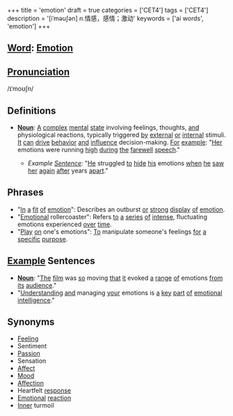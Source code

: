 +++
title = 'emotion'
draft = true
categories = ['CET4']
tags = ['CET4']
description = '[iˈməu∫ən] n.情感，感情；激动'
keywords = ['ai words', 'emotion']
+++

## [Word](/en/post/word/): [Emotion](/en/post/emotion/)

## [Pronunciation](/en/post/pronunciation/)
/ɪˈmoʊʃn/

## Definitions
- **[Noun](/en/post/noun/)**: [A](/en/post/a/) [complex](/en/post/complex/) [mental](/en/post/mental/) [state](/en/post/state/) involving feelings, thoughts, [and](/en/post/and/) physiological reactions, typically triggered [by](/en/post/by/) [external](/en/post/external/) [or](/en/post/or/) [internal](/en/post/internal/) stimuli. [It](/en/post/it/) [can](/en/post/can/) [drive](/en/post/drive/) [behavior](/en/post/behavior/) [and](/en/post/and/) [influence](/en/post/influence/) decision-making. [For](/en/post/for/) [example](/en/post/example/): "[Her](/en/post/her/) emotions were running [high](/en/post/high/) [during](/en/post/during/) [the](/en/post/the/) [farewell](/en/post/farewell/) [speech](/en/post/speech/)."

  - _Example [Sentence](/en/post/sentence/):_ "[He](/en/post/he/) struggled [to](/en/post/to/) [hide](/en/post/hide/) [his](/en/post/his/) emotions [when](/en/post/when/) [he](/en/post/he/) [saw](/en/post/saw/) [her](/en/post/her/) [again](/en/post/again/) [after](/en/post/after/) years [apart](/en/post/apart/)."

## Phrases
- "[In](/en/post/in/) [a](/en/post/a/) [fit](/en/post/fit/) [of](/en/post/of/) [emotion](/en/post/emotion/)": Describes an outburst [or](/en/post/or/) [strong](/en/post/strong/) [display](/en/post/display/) [of](/en/post/of/) [emotion](/en/post/emotion/).
- "[Emotional](/en/post/emotional/) rollercoaster": Refers [to](/en/post/to/) [a](/en/post/a/) [series](/en/post/series/) [of](/en/post/of/) [intense](/en/post/intense/), fluctuating emotions experienced [over](/en/post/over/) [time](/en/post/time/).
- "[Play](/en/post/play/) [on](/en/post/on/) one's emotions": [To](/en/post/to/) manipulate someone's feelings [for](/en/post/for/) [a](/en/post/a/) [specific](/en/post/specific/) [purpose](/en/post/purpose/).

## [Example](/en/post/example/) Sentences
- **[Noun](/en/post/noun/)**: "[The](/en/post/the/) [film](/en/post/film/) was [so](/en/post/so/) moving [that](/en/post/that/) [it](/en/post/it/) evoked [a](/en/post/a/) [range](/en/post/range/) [of](/en/post/of/) emotions [from](/en/post/from/) [its](/en/post/its/) [audience](/en/post/audience/)."
- "[Understanding](/en/post/understanding/) [and](/en/post/and/) managing [your](/en/post/your/) emotions is [a](/en/post/a/) [key](/en/post/key/) [part](/en/post/part/) [of](/en/post/of/) [emotional](/en/post/emotional/) [intelligence](/en/post/intelligence/)."

## Synonyms
- [Feeling](/en/post/feeling/)
- Sentiment
- [Passion](/en/post/passion/)
- Sensation
- [Affect](/en/post/affect/)
- [Mood](/en/post/mood/)
- [Affection](/en/post/affection/)
- Heartfelt [response](/en/post/response/)
- [Emotional](/en/post/emotional/) [reaction](/en/post/reaction/)
- [Inner](/en/post/inner/) turmoil
